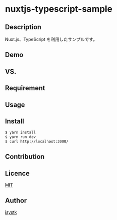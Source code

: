 nuxtjs-typescript-sample
====

## Description

Nuxt.js、TypeScript を利用したサンプルです。

## Demo

## VS. 

## Requirement

## Usage

## Install

``` bash
$ yarn install
$ yarn run dev
$ curl http://localhost:3000/
```

## Contribution

## Licence

[MIT](https://github.com/isystk/nuxtjs-sample/LICENCE)

## Author

[isystk](https://github.com/isystk)



